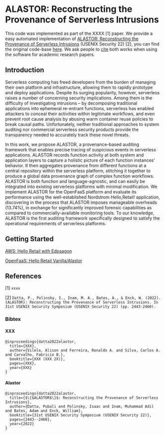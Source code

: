 # ALASTOR: Reconstructing the Provenance of Serverless Intrusions

This code was implemented as part of the XXXX [1] paper. We provide a easy automated implementation of [ALASTOR: Reconstructing the Provenance of Serverless Intrusions](https://www.usenix.org/conference/usenixsecurity22/presentation/datta) (USENIX Security 22) [2], you can find the original code-base [here](https://bitbucket.org/sts-lab/alastor). We ask people to [cite](#References) both works when using the software for academic research papers.

## Introduction

Serverless computing has freed developers from the burden of managing their own platform and infrastructure, allowing them to rapidly prototype and deploy applications. Despite its surging popularity, however, serverless raises a number of concerning security implications. Among them is the difficulty of investigating intrusions – by decomposing traditional applications into ephemeral re-entrant functions, serverless has enabled attackers to conceal their activities within legitimate workflows, and even prevent root cause analysis by abusing warm container reuse policies to break causal paths. Unfortunately, neither traditional approaches to system auditing nor commercial serverless security products provide the transparency needed to accurately track these novel threats.

In this work, we propose ALASTOR, a provenance-based auditing framework that enables precise tracing of suspicious events in serverless applications. ALASTOR records function activity at both system and application layers to capture a holistic picture of each function instances' behavior. It then aggregates provenance from different functions at a central repository within the serverless platform, stitching it together to produce a global data provenance graph of complex function workflows. ALASTOR is both function and language-agnostic, and can easily be integrated into existing serverless platforms with minimal modification. We implement ALASTOR for the OpenFaaS platform and evaluate its performance using the well-established Nordstrom Hello,Retail! application, discovering in the process that ALASTOR imposes manageable overheads (13.74%), in exchange for significantly improved forensic capabilities as compared to commercially-available monitoring tools. To our knowledge, ALASTOR is the first auditing framework specifically designed to satisfy the operational requirements of serverless platforms.

## Getting Started

[AWS: Hello Retail with Edpsagon](aws/README.md)

[OpenFaaS: Hello Retail Vanilla/Alastor](open-faas/README.md)

## References

[1] `xxxx`

[2] `Datta, P., Polinsky, I., Inam, M. A., Bates, A., & Enck, W. (2022). {ALASTOR}: Reconstructing the Provenance of Serverless Intrusions. In 31st USENIX Security Symposium (USENIX Security 22) (pp. 2443-2460).`

### Bibtex

#### XXX
```
@inproceedings{datta2022alastor,
  title={XXX},
  author={Vilela, Alison and Ferreira, Ronaldo A. and Silva, Carlos A. and Carvalho, Fabricio B.},
  booktitle={XXX (XXX 2X)},
  pages={XXX},
  year={XXX}
}
```
#### Alastor
```
@inproceedings{datta2022alastor,
  title={$\{$ALASTOR$\}$: Reconstructing the Provenance of Serverless Intrusions},
  author={Datta, Pubali and Polinsky, Isaac and Inam, Muhammad Adil and Bates, Adam and Enck, William},
  booktitle={31st USENIX Security Symposium (USENIX Security 22)},
  pages={2443--2460},
  year={2022}
}
```
